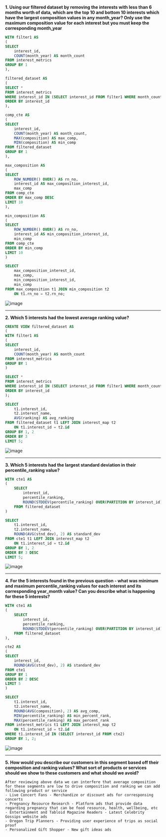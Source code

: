 __1. Using our filtered dataset by removing the interests with less than 6 months worth of data, which are the top 10 and bottom 10 interests which have the largest composition values in any month_year? Only use the maximum composition value for each interest but you must keep the corresponding month_year__
```sql
WITH filter1 AS 
(
SELECT 
	interest_id,
    COUNT(month_year) AS month_count
FROM interest_metrics
GROUP BY 1
),

filtered_dataset AS 
(
SELECT *
FROM interest_metrics
WHERE interest_id IN (SELECT interest_id FROM filter1 WHERE month_count>6)
ORDER BY interest_id
),

comp_cte AS
(
SELECT 
	interest_id,
    COUNT(month_year) AS month_count,
    MAX(composition) AS max_comp,
    MIN(composition) AS min_comp
FROM filtered_dataset
GROUP BY 1
),

max_composition AS
(
SELECT 
	ROW_NUMBER() OVER() AS rn_no,
	interest_id AS max_composition_interest_id,
    max_comp
FROM comp_cte
ORDER BY max_comp DESC
LIMIT 10
),

min_composition AS
(
SELECT 
	ROW_NUMBER() OVER() AS rn_no,
	interest_id AS min_composition_interest_id,
    min_comp
FROM comp_cte
ORDER BY min_comp
LIMIT 10
)

SELECT 
	max_composition_interest_id,
    max_comp,
    min_composition_interest_id,
    min_comp
FROM max_composition t1 JOIN min_composition t2
	ON t1.rn_no = t2.rn_no;
```
![image](https://github.com/arnavbangaria/data-analytics-projects/assets/98005484/81a11ea4-1b3d-4e6c-9cfd-77114b4e0eb4)

---

__2. Which 5 interests had the lowest average ranking value?__
```sql
CREATE VIEW filtered_dataset AS
(
WITH filter1 AS 
(
SELECT 
	interest_id,
    COUNT(month_year) AS month_count
FROM interest_metrics
GROUP BY 1
)

SELECT *
FROM interest_metrics
WHERE interest_id IN (SELECT interest_id FROM filter1 WHERE month_count>6)
ORDER BY interest_id
);

SELECT 
	t1.interest_id,
    t2.interest_name,
    AVG(ranking) AS avg_ranking
FROM filtered_dataset t1 LEFT JOIN interest_map t2 
	ON t1.interest_id = t2.id
GROUP BY 1, 2
ORDER BY 3
LIMIT 5;
```
![image](https://github.com/arnavbangaria/data-analytics-projects/assets/98005484/2cbdd43e-947a-4b7b-8f10-04b27ebfee81)

---

__3. Which 5 interests had the largest standard deviation in their percentile_ranking value?__
```sql
WITH cte1 AS
(
	SELECT 
		interest_id,
		percentile_ranking,
		ROUND(STDDEV(percentile_ranking) OVER(PARTITION BY interest_id), 2) AS stnd_dev
	FROM filtered_dataset
)

SELECT 
	t1.interest_id,
    t2.interest_name,
    ROUND(AVG(stnd_dev), 2) AS standard_dev
FROM cte1 t1 LEFT JOIN interest_map t2
	ON t1.interest_id = t2.id
GROUP BY 1, 2
ORDER BY 3 DESC
LIMIT 5;
```
![image](https://github.com/arnavbangaria/data-analytics-projects/assets/98005484/2a3d3966-6f8e-499a-a521-48a836062b75)

---

__4. For the 5 interests found in the previous question - what was minimum and maximum percentile_ranking values for each interest and its corresponding year_month value? Can you describe what is happening for these 5 interests?__
```sql
WITH cte1 AS
(
	SELECT 
		interest_id,
		percentile_ranking,
		ROUND(STDDEV(percentile_ranking) OVER(PARTITION BY interest_id), 2) AS stnd_dev
	FROM filtered_dataset
),

cte2 AS
(
SELECT 
	interest_id,
    ROUND(AVG(stnd_dev), 2) AS standard_dev
FROM cte1
GROUP BY 1
ORDER BY 2 DESC
LIMIT 5
)

SELECT 
	t1.interest_id,
    t2.interest_name,
    ROUND(AVG(composition), 2) AS avg_comp,
    MIN(percentile_ranking) AS min_percent_rank,
    MAX(percentile_ranking) AS max_percent_rank
FROM interest_metrics t1 LEFT JOIN interest_map t2
	ON t1.interest_id = t2.id
WHERE t1.interest_id IN (SELECT interest_id FROM cte2)
GROUP BY 1, 2;
```
![image](https://github.com/arnavbangaria/data-analytics-projects/assets/98005484/663634ed-11ee-4222-8a39-c9026d24b800)

---

__5. How would you describe our customers in this segment based off their composition and ranking values? What sort of products or services should we show to these customers and what should we avoid?__
```
After reviewing above data we can interfere that average composition for these segments are low to drive composition and ranking we can add following product or service
- Live Concert Fans - Merchandize or discount ads for corresponsing concerts
- Pregnancy Resource Research - Platform ads that provide data regarding pregnancy that can be food resource, health, wellbeing, etc
- Entertainment and Tabloid Magazine Readers - Latest Celebrity Gossips website ads
- Oregon Trip Planners - Providing user experience of trips as social proof
- Personalized Gift Shopper - New gift ideas ads
```
